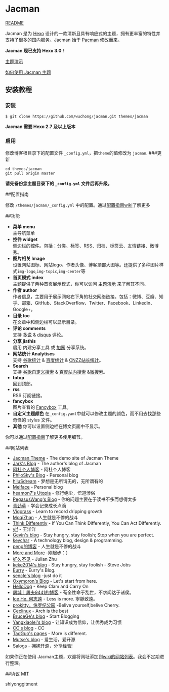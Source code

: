 # Jacman

[README](/README.md)

Jacman 是为 [Hexo](http://hexo.io) 设计的一款清新且具有响应式的主题，拥有更丰富的特性并支持了很多的国内服务。Jacman 始于 [Pacman](https://github.com/A-limon/pacman) 修改而来。

**Jacman 现已支持 Hexo 3.0 !**

[主题演示](http://jacman.wuchong.me)

[如何使用 Jacman 主题](http://jacman.wuchong.me/2014/11/20/how-to-use-jacman/)

## 安装教程
### 安装
```
$ git clone https://github.com/wuchong/jacman.git themes/jacman
```
**Jacman 需要 Hexo 2.7 及以上版本** 
### 启用
修改博客根目录下的配置文件 `_config.yml`，把`theme`的值修改为 `jacman`.
###更新
```
cd themes/jacman
git pull origin master
```
**请先备份您主题目录下的 `_config.yml` 文件后再升级。**

##配置指南

修改  `/themes/jacman/_config.yml` 中的配置。通过[配置指南wiki](https://github.com/wuchong/jacman/wiki/%E9%85%8D%E7%BD%AE%E6%8C%87%E5%8D%97)了解更多

##功能
- **菜单 menu**  
 主导航菜单
- **控件 widget**  
 侧边栏的控件。包括：分类、标签、RSS、归档、标签云、友情链接、微博秀。
- **图片相关 Image**  
 设置网站图标、网站logo、作者头像、博客顶部大图等。还提供了多种图片样式`img-logo`,`img-topic`,`img-center`等
- **首页模式 index**  
 主题提供了两种首页展示模式，你可以访问 [主题演示](http://jacman.wuchong.me) 来了解其不同。
- **作者 author**  
 作者信息，主要用于展示网站右下角的社交网络链接。包括：微博、豆瓣、知乎、邮箱、GitHub、StackOverflow、Twitter、Facebook、Linkedin、Google+。
- **目录 toc**  
 在文章中和侧边栏可以显示目录。
- **评论 comments**  
 支持 [多说](http://duoshuo.com/) & [disqus](https://disqus.com/) 评论。
- **分享 jiathis**  
 启用 内建分享工具 或 [加网](http://www.jiathis.com/) 分享系统。
- **网站统计 Analytiscs**  
 支持 [谷歌统计](http://www.google.com/analytics/) & [百度统计](http://tongji.baidu.com/) & [CNZZ站长统计](http://www.cnzz.com/)。
- **Search**  
 支持 [谷歌自定义搜索](https://www.google.com/cse/ ) & [百度站内搜索](http://zn.baidu.com/)  &[微搜索](http://tinysou.com/)。
- **totop**  
 回到顶部。
- **rss**  
 RSS 订阅链接。
- **fancybox**  
 图片查看的 [Fancybox](http://fancyapps.com/fancybox/) 工具。
- **自定义主题颜色**
 在`_config.yaml`中就可以修改主题的颜色，而不用去找那些奇怪的 stylus 文件。
- **其他**
 你可以设置侧边栏在博文页面中不显示。

你可以通过[配置指南](https://github.com/wuchong/jacman/wiki/配置指南)了解更多使用细节。

##网站列表
- [Jacman Theme](http://jacman.wuchong.me) - The demo site of Jacman Theme
- [Jark's Blog](http://wuchong.me) - The author's blog of Jacman
- [阿杜个人博客](http://ralphadu.com) - 阿杜个人博客
- [PhiloSky's Blog](http://philosky.ml/) - Personal blog
- [hiluSdream](http://hiluluke.cn) - 梦想是无所谓无的，无所谓有的
- [Melface](http://melface.tk) - Personal blog
- [heamon7's Utopia](http://heamon7.com) - 修行绝尘，悟道涉俗
- [PegasusWang's Blog](http://ningning.today) - 你的问题主要在于读书不多而想得太多
- [青劲草](http://www.caoqq.net) - 学会记录成长点滴
- [Vigorass](http://cscao.com) - Learn to record dripping growth
- [MoqiZhan](http://moqizhan.com) - 人生就是不停的战斗
- [Think Differently](http://think-diff.me/) - If You Can Think Differently, You Can Act Differently.
- [ylf](http://wangyangyang.gitcafe.com) - 王洋洋
- [Gevin's blog](http://blog.igevin.info/) - Stay hungry, stay foolish; Stop when you are perfect.
- [keychar](http://keychar.com) - A technology blog, design & programming.
- [peng的博客](http://chenpengdsp.com) - 人生就是不停的战斗
- [More and More](http://aeesky.github.io) -刚起步：）
- [好久不见](http://dpast.org) - Julian Zhu
- [keke2014's blog](http://jukezhang.com/) - Stay hungry, stay foolish - Steve Jobs
- [Eurry](http://www.eurry.net) - Eurry's Blog.
- [sencle's blog](http://isencle.com) -just do it
- [Oxymoron's Blog](http://ioxymoron.me) - Let's start from here.
- [HelloDog](http://wsgzao.github.io) - Keep Clam and Carry On
- [屠城｜屠夫9441的博客](http://haomwei.com) - 苟全性命于乱世，不求闻达于诸侯。
- [Ice He. 何志遠](http://icehe.github.io/) - Less is more. 寧靜致遠。
- [prokitty，侏罗纪公园](http://www.prokitty.com) -Belive yourself,belive Cherry.
- [Ceclinux](http://ceclinux.org) - Arch is the best
- [BruceGe's blog](http://brucege.com) - Start Blogging
- [Yangxiaolei's blog](http://yangxiaolei.me) - 让知识成为信仰，让优秀成为习惯
- [CC's blog](http://ccloveyou.org) - CC
- [TadGuo's pages](http://watermeion.github.io) - More is different.
- [Mutse's blog](http://mutse.github.io) - 爱生活，爱开源
- [Salogs](http://salogs.com/) - 拥抱开源，分享经验!

如果你正在使用 Jacman主题，欢迎将网址添加到[wiki的网站列表](https://github.com/wuchong/jacman/wiki/Sites)。我会不定期进行整理。

##协议
[MIT](/LICENSE)

shiyonggitment
